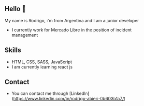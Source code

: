 ## Hello 👋

My name is Rodrigo, i'm from Argentina and I am a junior developer

* I currently work for Mercado Libre in the position of incident management

## Skills

* HTML, CSS, SASS, JavaScript
* I am currently learning react js

## Contact

* You can contact me through [LinkedIn] (https://www.linkedin.com/in/rodrigo-abieri-0b603b1a7/)